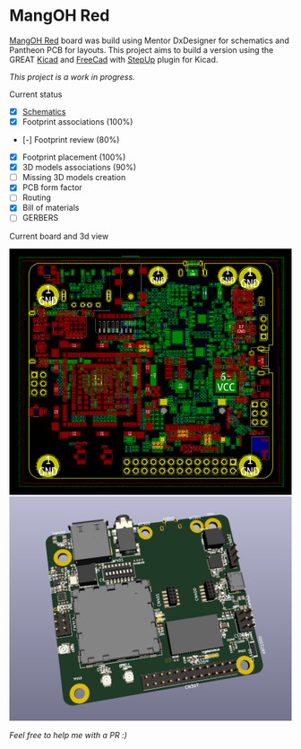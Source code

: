 # MangOH Red

[MangOH Red](https://mangoh.io/mangoh-red-resources) board was build using Mentor DxDesigner for schematics and Pantheon PCB for layouts. This project aims to build a version using the GREAT [Kicad](http://kicad-pcb.org/) and [FreeCad](https://www.freecadweb.org/) with [StepUp](http://kicad-pcb.org/external-tools/stepup/) plugin for Kicad.

_This project is a work in progress._

Current status
- [x] [Schematics](https://github.com/leoheck/mangoh-red/blob/master/mangoh-red.pdf)
- [x] Footprint associations (100%)
- [-] Footprint review (80%)
- [x] Footprint placement (100%)
- [x] 3D models associations (90%)
- [ ] Missing 3D models creation
- [x] PCB form factor
- [ ] Routing
- [x] Bill of materials
- [ ] GERBERS

Current board and 3d view

![Current Board Layout](./docs/layout.png?raw=true "Current Board Layout")
![Current Board 3D Model](./docs/3dmodel.png?raw=true "Current Board 3D Model")

*Feel free to help me with a PR :)*
